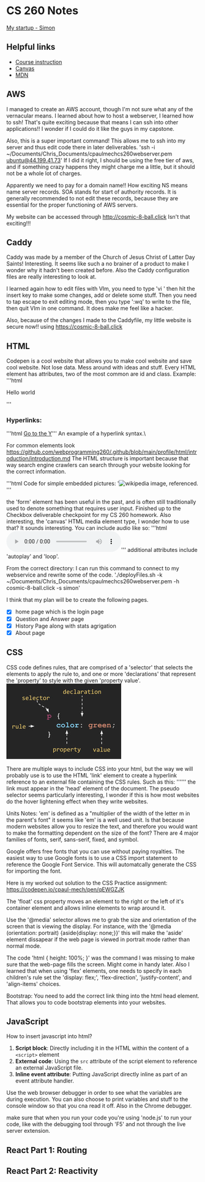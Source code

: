 # CS 260 Notes

[My startup - Simon](https://simon.cs260.click)

## Helpful links

- [Course instruction](https://github.com/webprogramming260)
- [Canvas](https://byu.instructure.com)
- [MDN](https://developer.mozilla.org)

## AWS

I managed to create an AWS account, though I'm not sure what any of the vernacular means.
I learned about how to host a webserver, I learned how to ssh! That's quite exciting because that means I can ssh into other applications!! I wonder if I could do it like the guys in my capstone.

Also, this is a super important command! This allows me to ssh into my server and thus edit code there in later deliverables. 
'ssh -i ~/Documents/Chris_Documents/cpaulmechcs260webserver.pem ubuntu@44.199.41.73'
If I did it right, I should be using the free tier of aws, and if something crazy happens they might charge me a little, but it should not be a whole lot of charges.

Apparently we need to pay for a domain name!! How exciting 
NS means name server records.
SOA stands for start of authority records.
It is generally recommended to not edit these records, because they are essential for the proper functioning of AWS servers.

My website can be accessed through http://cosmic-8-ball.click Isn't that exciting!!!

## Caddy
Caddy was made by a member of the Church of Jesus Christ of Latter Day Saints! Interesting. It seems like such a no brainer of a product to make
I wonder why it hadn't been created before. Also the Caddy configuration files are really interesting to look at. 

I learned again how to edit files with VIm, you need to type 'vi <filename>' then hit the insert key to make some changes, add or delete some stuff.
Then you need to tap escape to exit editing mode, then you type ':wq' to write to the file, then quit VIm in one command. It does make me feel like a hacker. 

Also, because of the changes I made to the Caddyfile, my little website is secure now!! using https://cosmic-8-ball.click 

## HTML

Codepen is a cool website that allows you to make cool website and save cool website. Not lose data. Mess around with ideas and stuff.
Every HTML element has attributes, two of the most common are id and class. Example: 
'''html
<p id="hello" class="greeting">Hello world</p>
'''

### Hyperlinks:
'''html <a href="https://byu.edu">Go to the Y</a>''' An example of a hyperlink syntax.\

For common elements look https://github.com/webprogramming260/.github/blob/main/profile/html/introduction/introduction.md 
The HTML structure is important because that way search engine crawlers can search through your website looking for the correct information.

'''html Code for simple embedded pictures: '<img src="https://upload.wikimedia.org/wikipedia/commons/thumb/b/b3/Wikipedia-logo-v2-en.svg/270px-Wikipedia-logo-v2-en.svg.png" alt="wikipedia image, referenced." width="200"> </img>'''

the 'form' element has been useful in the past, and is often still traditionally used to denote something that requires user input.
Finished up to the Checkbox deliverable checkpoint for my CS 260 homework.
Also interesting, the 'canvas' HTML media element type, I wonder how to use that? It sounds interesting.
You can include audio like so: '''html <audio controls src="testAudio.mp3"></audio>''' additional attributes include 'autoplay' and 'loop'.

From the correct directory: I can run this command to connect to my webservice and rewrite some of the code. './deployFiles.sh -k ~/Documents/Chris_Documents/cpaulmechcs260webserver.pem -h cosmic-8-ball.click -s simon'

I think that my plan will be to create the following pages.

- [x] home page which is the login page
- [x] Question and Answer page
- [x] History Page along with stats agrigation
- [x] About page

## CSS

CSS code defines rules, that are comprised of a 'selector' that selects the elements to apply the rule to, and one or more 'declarations' that represent the 'property' to style with the given 'property value'.
![CSS-rules](CSS_basic_syntax.png)

There are multiple ways to include CSS into your html, but the way we will probably use is to use the HTML 'link' element to create a hyperlink reference to an external file containing the CSS rules. Such as this: '''<link rel="stylesheet" href="styles.css" />''' the link must appear in the 'head' element of the document.
The pseudo selector seems particularly interesting, I wonder if this is how most websites do the hover lightening effect when they write websites.

Units Notes: 'em' is defined as a "multiplier of the width of the letter m in the parent's font" it seems like 'em' is a well used unit. Is that because modern websites allow you to resize the text, and therefore you would want to make the formatting dependent on the size of the font?
There are 4 major families of fonts, serif, sans-serif, fixed, and symbol. 

Google offers free fonts that you can use without paying royalties. The easiest way to use Google fonts is to use a CSS import statement to reference the Google Font Service. This will automatcally generate the CSS for importing the font. 

Here is my worked out solution to the CSS Practice assignment: https://codepen.io/cpaul-mech/pen/qEWGZJK

The 'float' css property moves an element to the right or the left of it's container element and allows inline elements to wrap around it.

Use the '@media' selector allows me to grab the size and orientation of the screen that is viewing the display.
For instance, with the '@media (orientation: portrait) {aside{display: none;}}' this will make the 'aside' element dissapear if the web page is viewed in portrait mode rather than normal mode.

The code 'html {
  height: 100%;
}' was the command I was missing to make sure that the web-page fills the screen. Might come in handy later. 
Also I learned that when using 'flex' elements, one needs to specify in each children's rule set the 'display: flex;', 'flex-direction', 'justify-content', and 'align-items' choices.

Bootstrap: You need to add the correct link thing into the html head element. That allows you to code bootstrap elements into your websites.

## JavaScript
How to insert javascript into html?
1. **Script block**: Directly including it in the HTML within the content of a `<script>` element
1. **External code**: Using the `src` attribute of the script element to reference an external JavaScript file.
1. **Inline event attribute**: Putting JavaScript directly inline as part of an event attribute handler.

Use the web browser debugger in order to see what the variables are during execution. You can also choose to print variables and stuff to the console window so that you cna read it off. Also in the Chrome debugger.

make sure that when you run your code you're using 'node.js' to run your code, like with the debugging tool through 'F5' and not through the live server extension. 
## React Part 1: Routing

## React Part 2: Reactivity


